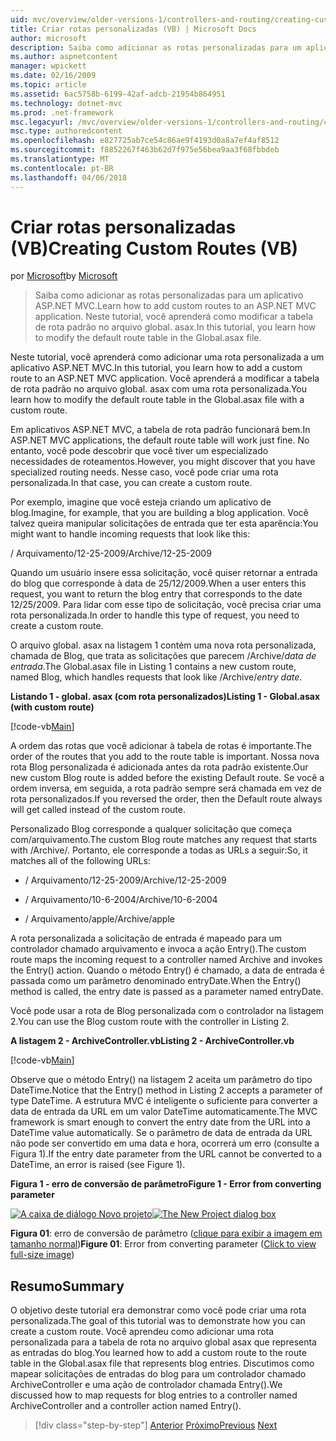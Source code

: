 ```yaml
---
uid: mvc/overview/older-versions-1/controllers-and-routing/creating-custom-routes-vb
title: Criar rotas personalizadas (VB) | Microsoft Docs
author: microsoft
description: Saiba como adicionar as rotas personalizadas para um aplicativo ASP.NET MVC. Neste tutorial, você aprenderá como modificar a tabela de rota padrão no arquivo global. asax.
ms.author: aspnetcontent
manager: wpickett
ms.date: 02/16/2009
ms.topic: article
ms.assetid: 6ac5758b-6199-42af-adcb-21954b864951
ms.technology: dotnet-mvc
ms.prod: .net-framework
msc.legacyurl: /mvc/overview/older-versions-1/controllers-and-routing/creating-custom-routes-vb
msc.type: authoredcontent
ms.openlocfilehash: e827725ab7ce54c86ae9f4193d0a8a7ef4af8512
ms.sourcegitcommit: f8852267f463b62d7f975e56bea9aa3f68fbbdeb
ms.translationtype: MT
ms.contentlocale: pt-BR
ms.lasthandoff: 04/06/2018
---
```

<a name="creating-custom-routes-vb"></a><span data-ttu-id="8d6c5-104">Criar rotas personalizadas (VB)</span><span class="sxs-lookup"><span data-stu-id="8d6c5-104">Creating Custom Routes (VB)</span></span>
====================
<span data-ttu-id="8d6c5-105">por [Microsoft](https://github.com/microsoft)</span><span class="sxs-lookup"><span data-stu-id="8d6c5-105">by [Microsoft](https://github.com/microsoft)</span></span>

> <span data-ttu-id="8d6c5-106">Saiba como adicionar as rotas personalizadas para um aplicativo ASP.NET MVC.</span><span class="sxs-lookup"><span data-stu-id="8d6c5-106">Learn how to add custom routes to an ASP.NET MVC application.</span></span> <span data-ttu-id="8d6c5-107">Neste tutorial, você aprenderá como modificar a tabela de rota padrão no arquivo global. asax.</span><span class="sxs-lookup"><span data-stu-id="8d6c5-107">In this tutorial, you learn how to modify the default route table in the Global.asax file.</span></span>


<span data-ttu-id="8d6c5-108">Neste tutorial, você aprenderá como adicionar uma rota personalizada a um aplicativo ASP.NET MVC.</span><span class="sxs-lookup"><span data-stu-id="8d6c5-108">In this tutorial, you learn how to add a custom route to an ASP.NET MVC application.</span></span> <span data-ttu-id="8d6c5-109">Você aprenderá a modificar a tabela de rota padrão no arquivo global. asax com uma rota personalizada.</span><span class="sxs-lookup"><span data-stu-id="8d6c5-109">You learn how to modify the default route table in the Global.asax file with a custom route.</span></span>

<span data-ttu-id="8d6c5-110">Em aplicativos ASP.NET MVC, a tabela de rota padrão funcionará bem.</span><span class="sxs-lookup"><span data-stu-id="8d6c5-110">In ASP.NET MVC applications, the default route table will work just fine.</span></span> <span data-ttu-id="8d6c5-111">No entanto, você pode descobrir que você tiver um especializado necessidades de roteamentos.</span><span class="sxs-lookup"><span data-stu-id="8d6c5-111">However, you might discover that you have specialized routing needs.</span></span> <span data-ttu-id="8d6c5-112">Nesse caso, você pode criar uma rota personalizada.</span><span class="sxs-lookup"><span data-stu-id="8d6c5-112">In that case, you can create a custom route.</span></span>

<span data-ttu-id="8d6c5-113">Por exemplo, imagine que você esteja criando um aplicativo de blog.</span><span class="sxs-lookup"><span data-stu-id="8d6c5-113">Imagine, for example, that you are building a blog application.</span></span> <span data-ttu-id="8d6c5-114">Você talvez queira manipular solicitações de entrada que ter esta aparência:</span><span class="sxs-lookup"><span data-stu-id="8d6c5-114">You might want to handle incoming requests that look like this:</span></span>

<span data-ttu-id="8d6c5-115">/ Arquivamento/12-25-2009</span><span class="sxs-lookup"><span data-stu-id="8d6c5-115">/Archive/12-25-2009</span></span>

<span data-ttu-id="8d6c5-116">Quando um usuário insere essa solicitação, você quiser retornar a entrada do blog que corresponde à data de 25/12/2009.</span><span class="sxs-lookup"><span data-stu-id="8d6c5-116">When a user enters this request, you want to return the blog entry that corresponds to the date 12/25/2009.</span></span> <span data-ttu-id="8d6c5-117">Para lidar com esse tipo de solicitação, você precisa criar uma rota personalizada.</span><span class="sxs-lookup"><span data-stu-id="8d6c5-117">In order to handle this type of request, you need to create a custom route.</span></span>

<span data-ttu-id="8d6c5-118">O arquivo global. asax na listagem 1 contém uma nova rota personalizada, chamada de Blog, que trata as solicitações que parecem /Archive/*data de entrada*.</span><span class="sxs-lookup"><span data-stu-id="8d6c5-118">The Global.asax file in Listing 1 contains a new custom route, named Blog, which handles requests that look like /Archive/*entry date*.</span></span>

<span data-ttu-id="8d6c5-119">**Listando 1 - global. asax (com rota personalizados)**</span><span class="sxs-lookup"><span data-stu-id="8d6c5-119">**Listing 1 - Global.asax (with custom route)**</span></span>

[!code-vb[Main](creating-custom-routes-vb/samples/sample1.vb)]

<span data-ttu-id="8d6c5-120">A ordem das rotas que você adicionar à tabela de rotas é importante.</span><span class="sxs-lookup"><span data-stu-id="8d6c5-120">The order of the routes that you add to the route table is important.</span></span> <span data-ttu-id="8d6c5-121">Nossa nova rota Blog personalizada é adicionada antes da rota padrão existente.</span><span class="sxs-lookup"><span data-stu-id="8d6c5-121">Our new custom Blog route is added before the existing Default route.</span></span> <span data-ttu-id="8d6c5-122">Se você a ordem inversa, em seguida, a rota padrão sempre será chamada em vez de rota personalizados.</span><span class="sxs-lookup"><span data-stu-id="8d6c5-122">If you reversed the order, then the Default route always will get called instead of the custom route.</span></span>

<span data-ttu-id="8d6c5-123">Personalizado Blog corresponde a qualquer solicitação que começa com/arquivamento.</span><span class="sxs-lookup"><span data-stu-id="8d6c5-123">The custom Blog route matches any request that starts with /Archive/.</span></span> <span data-ttu-id="8d6c5-124">Portanto, ele corresponde a todas as URLs a seguir:</span><span class="sxs-lookup"><span data-stu-id="8d6c5-124">So, it matches all of the following URLs:</span></span>

- <span data-ttu-id="8d6c5-125">/ Arquivamento/12-25-2009</span><span class="sxs-lookup"><span data-stu-id="8d6c5-125">/Archive/12-25-2009</span></span>

- <span data-ttu-id="8d6c5-126">/ Arquivamento/10-6-2004</span><span class="sxs-lookup"><span data-stu-id="8d6c5-126">/Archive/10-6-2004</span></span>

- <span data-ttu-id="8d6c5-127">/ Arquivamento/apple</span><span class="sxs-lookup"><span data-stu-id="8d6c5-127">/Archive/apple</span></span>

<span data-ttu-id="8d6c5-128">A rota personalizada a solicitação de entrada é mapeado para um controlador chamado arquivamento e invoca a ação Entry().</span><span class="sxs-lookup"><span data-stu-id="8d6c5-128">The custom route maps the incoming request to a controller named Archive and invokes the Entry() action.</span></span> <span data-ttu-id="8d6c5-129">Quando o método Entry() é chamado, a data de entrada é passada como um parâmetro denominado entryDate.</span><span class="sxs-lookup"><span data-stu-id="8d6c5-129">When the Entry() method is called, the entry date is passed as a parameter named entryDate.</span></span>

<span data-ttu-id="8d6c5-130">Você pode usar a rota de Blog personalizada com o controlador na listagem 2.</span><span class="sxs-lookup"><span data-stu-id="8d6c5-130">You can use the Blog custom route with the controller in Listing 2.</span></span>

<span data-ttu-id="8d6c5-131">**A listagem 2 - ArchiveController.vb**</span><span class="sxs-lookup"><span data-stu-id="8d6c5-131">**Listing 2 - ArchiveController.vb**</span></span>

[!code-vb[Main](creating-custom-routes-vb/samples/sample2.vb)]

<span data-ttu-id="8d6c5-132">Observe que o método Entry() na listagem 2 aceita um parâmetro do tipo DateTime.</span><span class="sxs-lookup"><span data-stu-id="8d6c5-132">Notice that the Entry() method in Listing 2 accepts a parameter of type DateTime.</span></span> <span data-ttu-id="8d6c5-133">A estrutura MVC é inteligente o suficiente para converter a data de entrada da URL em um valor DateTime automaticamente.</span><span class="sxs-lookup"><span data-stu-id="8d6c5-133">The MVC framework is smart enough to convert the entry date from the URL into a DateTime value automatically.</span></span> <span data-ttu-id="8d6c5-134">Se o parâmetro de data de entrada da URL não pode ser convertido em uma data e hora, ocorrerá um erro (consulte a Figura 1).</span><span class="sxs-lookup"><span data-stu-id="8d6c5-134">If the entry date parameter from the URL cannot be converted to a DateTime, an error is raised (see Figure 1).</span></span>

<span data-ttu-id="8d6c5-135">**Figura 1 - erro de conversão de parâmetro**</span><span class="sxs-lookup"><span data-stu-id="8d6c5-135">**Figure 1 - Error from converting parameter**</span></span>


<span data-ttu-id="8d6c5-136">[![A caixa de diálogo Novo projeto](creating-custom-routes-vb/_static/image1.jpg)](creating-custom-routes-vb/_static/image1.png)</span><span class="sxs-lookup"><span data-stu-id="8d6c5-136">[![The New Project dialog box](creating-custom-routes-vb/_static/image1.jpg)](creating-custom-routes-vb/_static/image1.png)</span></span>

<span data-ttu-id="8d6c5-137">**Figura 01**: erro de conversão de parâmetro ([clique para exibir a imagem em tamanho normal](creating-custom-routes-vb/_static/image2.png))</span><span class="sxs-lookup"><span data-stu-id="8d6c5-137">**Figure 01**: Error from converting parameter ([Click to view full-size image](creating-custom-routes-vb/_static/image2.png))</span></span>


## <a name="summary"></a><span data-ttu-id="8d6c5-138">Resumo</span><span class="sxs-lookup"><span data-stu-id="8d6c5-138">Summary</span></span>

<span data-ttu-id="8d6c5-139">O objetivo deste tutorial era demonstrar como você pode criar uma rota personalizada.</span><span class="sxs-lookup"><span data-stu-id="8d6c5-139">The goal of this tutorial was to demonstrate how you can create a custom route.</span></span> <span data-ttu-id="8d6c5-140">Você aprendeu como adicionar uma rota personalizada para a tabela de rota no arquivo global asax que representa as entradas do blog.</span><span class="sxs-lookup"><span data-stu-id="8d6c5-140">You learned how to add a custom route to the route table in the Global.asax file that represents blog entries.</span></span> <span data-ttu-id="8d6c5-141">Discutimos como mapear solicitações de entradas do blog para um controlador chamado ArchiveController e uma ação de controlador chamada Entry().</span><span class="sxs-lookup"><span data-stu-id="8d6c5-141">We discussed how to map requests for blog entries to a controller named ArchiveController and a controller action named Entry().</span></span>

> [!div class="step-by-step"]
> <span data-ttu-id="8d6c5-142">[Anterior](asp-net-mvc-controller-overview-vb.md)
> [Próximo](creating-a-route-constraint-vb.md)</span><span class="sxs-lookup"><span data-stu-id="8d6c5-142">[Previous](asp-net-mvc-controller-overview-vb.md)
[Next](creating-a-route-constraint-vb.md)</span></span>
